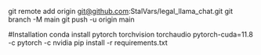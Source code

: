 git remote add origin git@github.com:StalVars/legal_llama_chat.git
git branch -M main
git push -u origin main


#Installation
conda install pytorch torchvision torchaudio pytorch-cuda=11.8 -c pytorch -c nvidia
pip install -r requirements.txt

